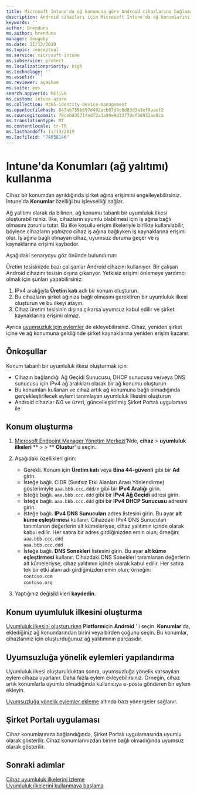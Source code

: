```yaml
---
title: Microsoft Intune'da ağ konumuna göre Android cihazlarını bağlama - Azure | Microsoft Docs
description: Android cihazları için Microsoft Intune'da ağ konumlarını oluşturun veya yapılandırın. Cihazları bulundukları ağ konumuna göre uyumsuz olarak işaretleyebilirsiniz. Cihaz ağ konumunun dışına çıkarsa, şirket kaynaklarına erişimi engelleyebilirsiniz.
keywords: ''
author: Brenduns
ms.author: brenduns
manager: dougeby
ms.date: 11/13/2019
ms.topic: conceptual
ms.service: microsoft-intune
ms.subservice: protect
ms.localizationpriority: high
ms.technology: ''
ms.assetid: ''
ms.reviewer: ayesham
ms.suite: ems
search.appverid: MET150
ms.custom: intune-azure
ms.collection: M365-identity-device-management
ms.openlocfilehash: 847ab759b697d402acb07d9c8d83d3a3ef9aaef2
ms.sourcegitcommit: 78cebd3571fed72a3a99e9d33770ef3d932ae8ca
ms.translationtype: MT
ms.contentlocale: tr-TR
ms.lasthandoff: 11/13/2019
ms.locfileid: "74058146"
---
```

# <a name="use-locations-network-fence-in-intune"></a>Intune'da Konumları (ağ yalıtımı) kullanma

Cihaz bir konumdan ayrıldığında şirket ağına erişimini engelleyebilirsiniz. Intune'da **Konumlar** özelliği bu işlevselliği sağlar. 

Ağ yalıtımı olarak da bilinen, ağ konumu tabanlı bir uyumluluk ilkesi oluşturabilirsiniz. İlke, cihazların uyumlu olabilmesi için iş ağına bağlı olmasını zorunlu tutar. Bu ilke koşullu erişim ilkeleriyle birlikte kullanılabilir, böylece cihazların *yalnızca* cihaz iş ağına bağlıyken iş kaynaklarına erişimi olur. İş ağına bağlı olmayan cihaz, uyumsuz duruma geçer ve iş kaynaklarına erişimi kaybeder.

Aşağıdaki senaryoyu göz önünde bulundurun:

Üretim tesisinizde bazı çalışanlar Android cihazını kullanıyor. Bir çalışan Android cihazını tesisin dışına çıkarıyor. Yetkisiz erişimi önlemeye yardımcı olmak için şunları yapabilirsiniz:

1. IPv4 aralığıyla **Üretim katı** adlı bir konum oluşturun.
2. Bu cihazların şirket ağınıza bağlı olmasını gerektiren bir uyumluluk ilkesi oluşturun ve bu ilkeyi atayın.
3. Cihaz üretim tesisinin dışına çıkarsa uyumsuz kabul edilir ve şirket kaynaklarına erişimi olmaz.

Ayrıca [uyumsuzluk için eylemler](#configure-the-actions-for-noncompliance) de ekleyebilirsiniz. Cihaz, yeniden şirket içine ve ağ konumuna geldiğinde şirket kaynaklarına yeniden erişim kazanır.

## <a name="prerequisites"></a>Önkoşullar

Konum tabanlı bir uyumluluk ilkesi oluşturmak için:

- Cihazın bağlandığı Ağ Geçidi Sunucusu, DHCP sunucusu ve/veya DNS sunucusu için IPv4 ağ aralıkları olarak bir ağ konumu oluşturun
- Bu konumları kullanan ve cihaz artık ağ konumuna bağlı olmadığında gerçekleştirilecek eylemi tanımlayan uyumluluk ilkesini oluşturun
- Android cihazlar 6.0 ve üzeri, güncelleştirilmiş Şirket Portalı uygulaması ile

## <a name="create-a-location"></a>Konum oluşturma

1. [Microsoft Endpoint Manager Yönetim Merkezi](https://go.microsoft.com/fwlink/?linkid=2109431)'Nde, **cihaz** > **uyumluluk ilkeleri** ** >  > ** **Oluştur**' u seçin.

2. Aşağıdaki özellikleri girin:  

   - Gerekli. Konum için **Üretim katı** veya **Bina 44-güvenli** gibi bir **Ad** girin.
   - İsteğe bağlı. CIDR (Sınıfsız Etki Alanları Arası Yönlendirme) gösterimiyle `aaa.bbb.ccc.ddd/n` gibi bir **IPv4 Aralığı** girin.
   - İsteğe bağlı. `aaa.bbb.ccc.ddd` gibi bir **IPv4 Ağ Geçidi** adresi girin.
   - İsteğe bağlı. `aaa.bbb.ccc.ddd` gibi bir **IPv4 DHCP Sunucusu** adresini girin.
   - İsteğe bağlı. **IPv4 DNS Sunucuları** adres listesini girin. Bu ayar **alt küme eşleştirmesi** kullanır. Cihazdaki IPv4 DNS Sunucuları tanımlanan değerlerin alt kümeleriyse, cihaz yalıtımın içinde olarak kabul edilir. Her satıra bir adres girdiğinizden emin olun; örneğin:  
     `aaa.bbb.ccc.ddd`  
     `aaa.bbb.ccc.ddd`
   - İsteğe bağlı. **DNS Sonekleri** listesini girin. Bu ayar **alt küme eşleştirmesi** kullanır. Cihazdaki DNS Sonekleri tanımlanan değerlerin alt kümeleriyse, cihaz yalıtımın içinde olarak kabul edilir. Her satıra tek bir etki alanı adı girdiğinizden emin olun; örneğin:  
     `contoso.com`  
     `contoso.org`

3. Yaptığınız değişiklikleri **kaydedin**.

## <a name="create-the-location-compliance-policy"></a>Konum uyumluluk ilkesini oluşturma

[Uyumluluk ilkesini oluştururken](create-compliance-policy.md) **Platform**için **Android** ' i seçin. **Konumlar**'da, eklediğiniz ağ konumlarından birini veya birden çoğunu seçin. Bu konumlar, cihazlarınız için oluşturduğunuz ağ yalıtımının parçasıdır.

## <a name="configure-the-actions-for-noncompliance"></a>Uyumsuzluğa yönelik eylemleri yapılandırma

Uyumluluk ilkesi oluşturulduktan sonra, uyumsuzluğa yönelik varsayılan eylem cihaza uyarlanır. Daha fazla eylem ekleyebilirsiniz. Örneğin, cihaz artık konumlarla uyumlu olmadığında kullanıcıya e-posta gönderen bir eylem ekleyin.

[Uyumsuzluğa yönelik eylemler ekleme](actions-for-noncompliance.md) altında bazı yönergeler sağlanır.

## <a name="company-portal-app"></a>Şirket Portalı uygulaması

Cihaz konumlarınıza bağlandığında, Şirket Portalı uygulamasında uyumlu olarak gösterilir. Cihaz konumlarınızdan birine bağlı olmadığında uyumsuz olarak gösterilir.

## <a name="next-steps"></a>Sonraki adımlar

[Cihaz uyumluluk ilkelerini izleme](compliance-policy-monitor.md)  
[Uyumluluk ilkelerini kullanmaya başlama](device-compliance-get-started.md)
